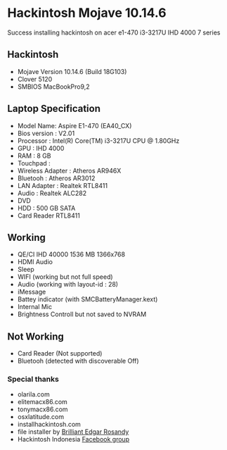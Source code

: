 # Hackintosh Mojave 10.14.6
Success installing hackintosh on acer e1-470 i3-3217U IHD 4000 7 series

## Hackintosh
- Mojave Version 10.14.6 (Build 18G103)
- Clover 5120
- SMBIOS MacBookPro9,2

## Laptop Specification
- Model Name: Aspire E1-470 (EA40_CX)
- Bios version : V2.01
- Processor : Intel(R) Core(TM) i3-3217U CPU @ 1.80GHz
- GPU : IHD 4000
- RAM : 8 GB
- Touchpad :
- Wireless Adapter : Atheros AR946X 
- Bluetooh : Atheros AR3012
- LAN Adapter : Realtek RTL8411
- Audio : Realtek ALC282
- DVD 
- HDD : 500 GB SATA
- Card Reader RTL8411 

## Working
- QE/CI IHD 40000 1536 MB 1366x768
- HDMI Audio
- Sleep
- WIFI (working but not full speed)
- Audio (working with layout-id : 28)
- iMessage
- Battey indicator (with SMCBatteryManager.kext)
- Internal Mic 
- Brightness Controll but not saved to NVRAM

## Not Working
- Card Reader (Not supported)
- Bluetooh (detected with discoverable Off)

### Special thanks
- olarila.com
- elitemacx86.com
- tonymacx86.com
- osxlatitude.com
- installhackintosh.com
- file installer by [Brilliant Edgar Rosandy](https://www.facebook.com/groups/hackintosh.indonesia/permalink/10156203909003649)   
- Hackintosh Indonesia [Facebook group](https://www.facebook.com/groups/hackintosh.indonesia)